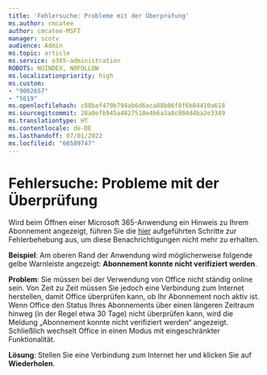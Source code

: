```yaml
---
title: 'Fehlersuche: Probleme mit der Überprüfung'
ms.author: cmcatee
author: cmcatee-MSFT
manager: scotv
audience: Admin
ms.topic: article
ms.service: o365-administration
ROBOTS: NOINDEX, NOFOLLOW
ms.localizationpriority: high
ms.custom:
- "9002657"
- "5619"
ms.openlocfilehash: c88baf470b794ab6d6aca88b06f8f6b84410a618
ms.sourcegitcommit: 28a0efb945a4827518e4b6a3a8c804d4ba2e3349
ms.translationtype: HT
ms.contentlocale: de-DE
ms.lasthandoff: 07/01/2022
ms.locfileid: "66589747"
---
```

# <a name="troubleshoot-verification-issues"></a>Fehlersuche: Probleme mit der Überprüfung

Wird beim Öffnen einer Microsoft 365-Anwendung ein Hinweis zu Ihrem Abonnement angezeigt, führen Sie die [hier](https://support.microsoft.com/office/a-subscription-notice-appears-when-i-open-a-microsoft-365-application-4cabe32c-f594-4c0e-9191-3d3ade10cceb) aufgeführten Schritte zur Fehlerbehebung aus, um diese Benachrichtigungen nicht mehr zu erhalten.

**Beispiel**: Am oberen Rand der Anwendung wird möglicherweise folgende gelbe Warnleiste angezeigt: **Abonnement konnte nicht verifiziert werden**.

**Problem**: Sie müssen bei der Verwendung von Office nicht ständig online sein. Von Zeit zu Zeit müssen Sie jedoch eine Verbindung zum Internet herstellen, damit Office überprüfen kann, ob Ihr Abonnement noch aktiv ist. Wenn Office den Status Ihres Abonnements über einen längeren Zeitraum hinweg (in der Regel etwa 30 Tage) nicht überprüfen kann, wird die Meldung „Abonnement konnte nicht verifiziert werden“ angezeigt. Schließlich wechselt Office in einen Modus mit eingeschränkter Funktionalität.

**Lösung**: Stellen Sie eine Verbindung zum Internet her und klicken Sie auf **Wiederholen**. 
